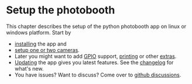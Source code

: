 # Setup the photobooth

This chapter describes the setup of the python photobooth app on linux or windows platform.
Start by

- [installing](./installation.md) the app and
- [setup one or two cameras](./camera_setup.md).
- Later you might want to add [GPIO](./gpio.md) support, [printing](./printing.md) or other [extras](../extras/index.md).
- [Updating](./update.md) the app gives you latest features. See the [changelog](https://github.com/photobooth-app/photobooth-app/blob/main/CHANGELOG.md) for what's new.
- You have issues? Want to discuss? Come over to [github discussions](https://github.com/photobooth-app/photobooth-app/discussions).
